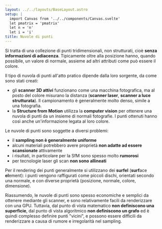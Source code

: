 ```yaml
---
layout: ../../layouts/BaseLayout.astro
setup: |
  import Canvas from '../../components/Canvas.svelte'
  let pmatrix = 'pmatrix'
  let n = 'n'
  let i = 'i'
title: Nuvole di punti
---
```


Si tratta di una collezione di punti tridimensionali, non strutturati, cioè **senza informazioni di adiacenza**. Tipicamente oltre alla posizione hanno, quando possibile, un valore di normale, assieme ad altri attributi come può essere il colore.

Il tipo di nuvola di punti all'atto pratico dipende dalla loro sorgente, da come sono stati creati:

- gli **scanner 3D attivi** funzionano come una macchina fotografica, ma al posto del colore misurano la distanza (**scanner laser**, **scanner a luce strutturata**). Il campionamento è generalmente molto denso, simile a una fotografia.
- la **Structure from Motion** utilizza la **computer vision** per ottenere una nuvola di punti da un insieme di normali fotografie. I punti ottenuti hanno così anche un'informazione legata al loro colore.

Le nuvole di punti sono soggette a diversi problemi:

- il **sampling non è generalmente uniforme**
- alcuni materiali potrebbero avere proprietà **non adatte ad essere scansionate** attivamente
- i risultati, in particolare per la SfM sono spesso molto **rumorosi**
- per tecnologie laser gli scan **non sono allineati**

Per il rendering dei punti generalmente si utilizzano dei **surfel** (**surf**ace **el**ement): i punti vengono raffigurati come piccoli dischi, orientati secondo una normale, e con diverse proprietà (posizione, normale, colore, dimensione).

Riassumendo, le nuvole di punti sono spesso economiche e semplici da ottenere mediante gli scanner, e sono relativamente facili da renderizzare con una GPU. Tuttavia, dal punto di vista matematico **non definiscono una superficie**, dal punto di vista algoritmico **non definiscono un grafo** ed è quindi complesso definire punti "vicini", e possono essere difficili da renderizzare a causa di rumore e irregolarità nel sampling.
